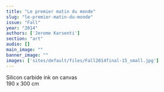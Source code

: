 ```yaml
---
title: "Le premier matin du monde"
slug: "le-premier-matin-du-monde"
issue: "Fall"
year: "2014"
authors: ['Jerome Karsenti']
section: "art"
audio: []
main_image: ""
banner_image: ""
images: ['sites/default/files/Fall2014final-15_small.jpg']
---
```

Silicon carbide ink on canvas  
190 x 300 cm


